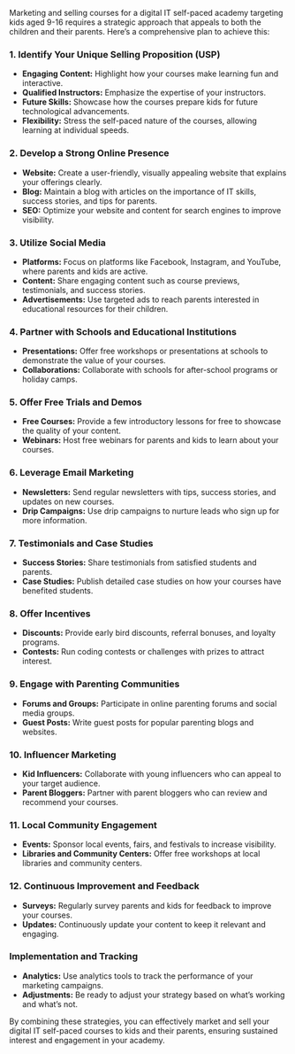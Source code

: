 Marketing and selling courses for a digital IT self-paced academy targeting kids aged 9-16 requires a strategic approach that appeals to both the children and their parents. Here’s a comprehensive plan to achieve this:

### **1. Identify Your Unique Selling Proposition (USP)**
- **Engaging Content:** Highlight how your courses make learning fun and interactive.
- **Qualified Instructors:** Emphasize the expertise of your instructors.
- **Future Skills:** Showcase how the courses prepare kids for future technological advancements.
- **Flexibility:** Stress the self-paced nature of the courses, allowing learning at individual speeds.

### **2. Develop a Strong Online Presence**
- **Website:** Create a user-friendly, visually appealing website that explains your offerings clearly.
- **Blog:** Maintain a blog with articles on the importance of IT skills, success stories, and tips for parents.
- **SEO:** Optimize your website and content for search engines to improve visibility.

### **3. Utilize Social Media**
- **Platforms:** Focus on platforms like Facebook, Instagram, and YouTube, where parents and kids are active.
- **Content:** Share engaging content such as course previews, testimonials, and success stories.
- **Advertisements:** Use targeted ads to reach parents interested in educational resources for their children.

### **4. Partner with Schools and Educational Institutions**
- **Presentations:** Offer free workshops or presentations at schools to demonstrate the value of your courses.
- **Collaborations:** Collaborate with schools for after-school programs or holiday camps.

### **5. Offer Free Trials and Demos**
- **Free Courses:** Provide a few introductory lessons for free to showcase the quality of your content.
- **Webinars:** Host free webinars for parents and kids to learn about your courses.

### **6. Leverage Email Marketing**
- **Newsletters:** Send regular newsletters with tips, success stories, and updates on new courses.
- **Drip Campaigns:** Use drip campaigns to nurture leads who sign up for more information.

### **7. Testimonials and Case Studies**
- **Success Stories:** Share testimonials from satisfied students and parents.
- **Case Studies:** Publish detailed case studies on how your courses have benefited students.

### **8. Offer Incentives**
- **Discounts:** Provide early bird discounts, referral bonuses, and loyalty programs.
- **Contests:** Run coding contests or challenges with prizes to attract interest.

### **9. Engage with Parenting Communities**
- **Forums and Groups:** Participate in online parenting forums and social media groups.
- **Guest Posts:** Write guest posts for popular parenting blogs and websites.

### **10. Influencer Marketing**
- **Kid Influencers:** Collaborate with young influencers who can appeal to your target audience.
- **Parent Bloggers:** Partner with parent bloggers who can review and recommend your courses.

### **11. Local Community Engagement**
- **Events:** Sponsor local events, fairs, and festivals to increase visibility.
- **Libraries and Community Centers:** Offer free workshops at local libraries and community centers.

### **12. Continuous Improvement and Feedback**
- **Surveys:** Regularly survey parents and kids for feedback to improve your courses.
- **Updates:** Continuously update your content to keep it relevant and engaging.

### **Implementation and Tracking**
- **Analytics:** Use analytics tools to track the performance of your marketing campaigns.
- **Adjustments:** Be ready to adjust your strategy based on what’s working and what’s not.

By combining these strategies, you can effectively market and sell your digital IT self-paced courses to kids and their parents, ensuring sustained interest and engagement in your academy.